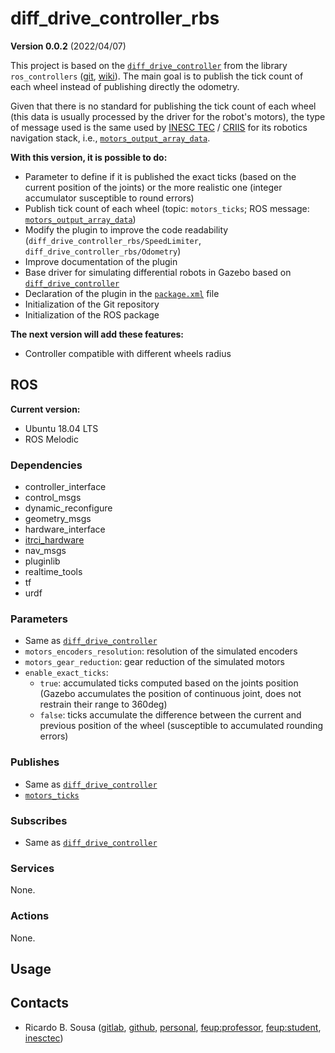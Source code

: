 # diff_drive_controller_rbs

**Version 0.0.2** (2022/04/07)

This project is based on the
[`diff_drive_controller`](https://github.com/ros-controls/ros_controllers/tree/melodic-devel/diff_drive_controller)
from the library `ros_controllers`
([git](https://github.com/ros-controls/ros_controllers/tree/melodic-devel),
[wiki](http://wiki.ros.org/ros_controllers)). The main goal is to publish the
tick count of each wheel instead of publishing directly the odometry.

Given that there is no standard for publishing the tick count of each wheel
(this data is usually processed by the driver for the robot's motors), the type
of message used is the same used by
[INESC TEC](https://www.inesctec.pt/en) /
[CRIIS](https://www.inesctec.pt/en/centres/criis) for its robotics navigation 
stack, i.e.,
[`motors_output_array_data`](https://gitlab.inesctec.pt/CRIIS/inesctec_robotics_custom_interfaces_stack/-/blob/master/itrci_hardware/msg/motor_output.msg).

**With this version, it is possible to do:**

- Parameter to define if it is published the exact ticks (based on the 
  current position of the joints) or the more realistic one (integer 
  accumulator susceptible to round errors)
- Publish tick count of each wheel (topic: `motors_ticks`; ROS message:
  [`motors_output_array_data`](https://gitlab.inesctec.pt/CRIIS/inesctec_robotics_custom_interfaces_stack/-/blob/master/itrci_hardware/msg/motor_output.msg))
- Modify the plugin to improve the code readability 
  (`diff_drive_controller_rbs/SpeedLimiter`, 
  `diff_drive_controller_rbs/Odometry`)
- Improve documentation of the plugin
- Base driver for simulating differential robots in Gazebo based on
  [`diff_drive_controller`](https://github.com/ros-controls/ros_controllers/tree/melodic-devel/diff_drive_controller)
- Declaration of the plugin in the [`package.xml`](package.xml) file
- Initialization of the Git repository
- Initialization of the ROS package

**The next version will add these features:**

-  Controller compatible with different wheels radius

## ROS

**Current version:**

- Ubuntu 18.04 LTS
- ROS Melodic

### Dependencies

- controller_interface
- control_msgs
- dynamic_reconfigure
- geometry_msgs
- hardware_interface
- [itrci_hardware](https://gitlab.inesctec.pt/CRIIS/inesctec_robotics_custom_interfaces_stack/-/tree/master/itrci_hardware)
- nav_msgs
- pluginlib
- realtime_tools
- tf
- urdf

### Parameters

- Same as [`diff_drive_controller`](http://wiki.ros.org/diff_drive_controller)
- `motors_encoders_resolution`: resolution of the simulated encoders
- `motors_gear_reduction`: gear reduction of the simulated motors
- `enable_exact_ticks`:
  - `true`: accumulated ticks computed based on the joints position (Gazebo 
    accumulates the position of continuous joint, does not restrain their 
    range to 360deg)
  - `false`: ticks accumulate the difference between the current and 
    previous position of the wheel (susceptible to accumulated rounding errors)

### Publishes

- Same as [`diff_drive_controller`](http://wiki.ros.org/diff_drive_controller)
- [`motors_ticks`](https://gitlab.inesctec.pt/CRIIS/inesctec_robotics_custom_interfaces_stack/-/blob/master/itrci_hardware/msg/motors_array_output.msg)

### Subscribes

- Same as [`diff_drive_controller`](http://wiki.ros.org/diff_drive_controller)

### Services

None.

### Actions

None.

## Usage

## Contacts

- Ricardo B. Sousa ([gitlab](https://gitlab.com/sousarbarb/),
  [github](https://github.com/sousarbarb/),
  [personal](mailto:sousa.ricardob@outlook.com),
  [feup:professor](mailto:rbs@fe.up.pt),
  [feup:student](mailto:up201503004@edu.fe.up.pt),
  [inesctec](mailto:ricardo.b.sousa@inesctec.pt))
